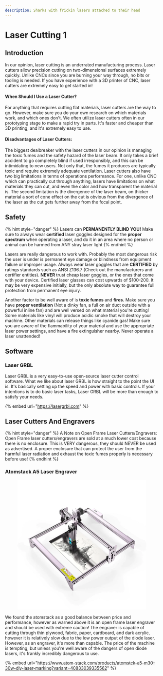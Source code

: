 ```yaml
---
description: Sharks with frickin lasers attached to their head
---
```


# Laser Cutting 1

## Introduction

In our opinion, laser cutting is an underrated manufacturing process. Laser cutters allow precision cutting on two-dimensional surfaces extremely quickly. Unlike CNCs since you are burning your way through, no bits or tooling is needed. If you have experience with a 3D printer of CNC, laser cutters are extremely easy to get started in!

#### When Should I Use a Laser Cutter?

For anything that requires cutting flat materials, laser cutters are the way to go. However, make sure you do your own research on which materials work, and which ones don't. We often utilize laser cutters often in our prototyping stage to make a rapid try in parts. It's faster and cheaper than 3D printing, and it's extremely easy to use.&#x20;

#### Disadvantages of Laser Cutters:

The biggest dealbreaker with the laser cutters in our opinion is managing the toxic fumes and the safety hazard of the laser beam. It only takes a brief accident to go completely blind if used irresponsibly, and this can be intimidating to new users. Not only that, the fumes it produces are typically toxic and require extremely adequate ventilation. Laser cutters also have two big limitations in terms of operations performance. For one, unlike CNC which can practically cut through anything, lasers have limitations on what materials they can cut, and even the color and how transparent the material is. The second limitation is the divergence of the laser beam, on thicker material a sort of cone effect on the cut is obvious from the divergence of the laser as the cut gets further away from the focal point.&#x20;

## Safety

{% hint style="danger" %}
Lasers can **PERMANENTLY BLIND YOU!** Make sure to always wear **certified** laser goggles designed for the **proper spectrum** when operating a laser, and do it in an area where no person or animal can be harmed from ANY stray laser light
{% endhint %}

Lasers are really dangerous to work with. Probably the most dangerous risk the user is under is permanent eye damage or blindness from equipment failure or improper usage. Always wear laser goggles that are **CERTIFIED** by ratings standards such as ANSI Z136.7 (Check out the manufacturers and certifier entities). **NEVER** trust cheap laser goggles, or the ones that come with your device. Certified laser glasses can cost upwards of $100-200. It may be very expensive initially, but the only absolute way to guarantee full protection from permanent eye injury.

Another factor to be well aware of is **toxic fumes** and **fires.** Make sure you have **proper ventilation** (Not a dinky fan, a full on air duct outside with a powerful inline fan) and are well versed on what material you're cutting! Some materials like vinyl will produce acidic smoke that will destroy your machine. Other materials can release things like cyanide gas! Make sure you are aware of the flammability of your material and use the appropriate laser power settings, and have a fire extinguisher nearby. Never operate a laser unattended!&#x20;

## Software

### Laser GRBL

Laser GRBL is a very easy-to-use open-source laser cutter control software. What we like about laser GRBL is how straight to the point the UI is. It's basically setting up the speed and power with basic controls. If your intentions is to do basic laser tasks, Laser GRBL will be more than enough to satisfy your needs.&#x20;

{% embed url="https://lasergrbl.com" %}

## Laser Cutters And Engravers

{% hint style="danger" %}
A Note on Open Frame Laser Cutters/Engravers: Open Frame laser cutters/engravers are sold at a much lower cost because there is no enclosure. This is VERY dangerous, they should NEVER be used as advertised. A proper enclosure that can protect the user from the harmful laser radiation and exhaust the toxic fumes properly is necessary before use!
{% endhint %}

### Atomstack A5 Laser Engraver

<figure><img src="../../.gitbook/assets/image_2022-11-15_164839646.png" alt=""><figcaption></figcaption></figure>

We found the atomstack as a good balance between price and performance, however as warned above it is an open frame laser engraver and should be used with extreme caution! The engraver is capable of cutting through thin plywood, fabric, paper, cardboard, and dark acrylic, however it is relatively slow due to the low power output of the diode laser. However, as an engraver, it's more than capable. The price of the machine is tempting, but unless you're well aware of the dangers of open diode lasers, it's frankly incredibly dangerous to use.

{% embed url="https://www.atom-stack.com/products/atomstck-a5-m30-30w-diy-laser-marking?variant=40833039335562" %}
